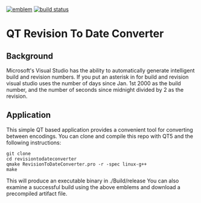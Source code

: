 [![emblem](https://img.shields.io/badge/project-passive-lightgrey.svg)](https://git.marktompkins.me/mtompkins/revisiontodateconverter) [![build status](https://git.marktompkins.me/mtompkins/revisiontodateconverter/badges/master/build.svg)](https://git.marktompkins.me/mtompkins/revisiontodateconverter/commits/master)

# QT Revision To Date Converter

## Background
Microsoft's Visual Studio has the ability to automatically generate intelligent build and revision numbers. If you put an asterisk in for build and revision visual studio uses the number of days since Jan. 1st 2000 as the build number, and the number of seconds since midnight divided by 2 as the revision.
## Application
This simple QT based application provides a convenient tool for converting between encodings. You can clone and compile this repo with QT5 and the following instructions:
```
git clone
cd revisiontodateconverter
qmake RevisionToDateConverter.pro -r -spec linux-g++
make
```
This will produce an executable binary in ./Build/release
You can also examine a successful build using the above emblems and download a precompiled artifact file.

